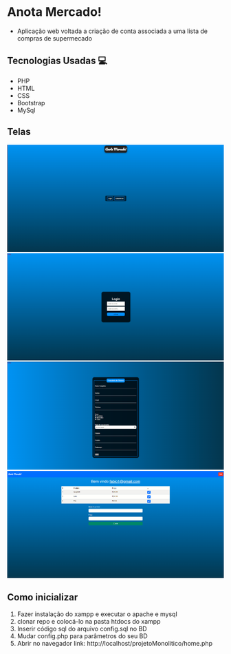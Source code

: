 # Anota Mercado! 

- Aplicação web voltada a criação de conta associada a uma lista de compras de supermecado

## Tecnologias Usadas 💻

- PHP
- HTML
- CSS
- Bootstrap
- MySql

## Telas

[<img src="./assets/1.png"/>]()
[<img src="./assets/2.png"/>]()
[<img src="./assets/3.png"/>]()
[<img src="./assets/4.png"/>]()

## Como inicializar
1. Fazer instalação do xampp e executar o apache e mysql
2. clonar repo e colocá-lo na pasta htdocs do xampp
3. Inserir código sql do arquivo config.sql no BD
4. Mudar config.php para parâmetros do seu BD
5. Abrir no navegador link: http://localhost/projetoMonolitico/home.php
